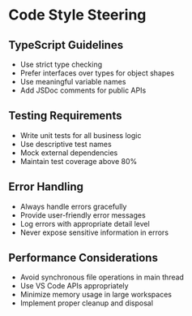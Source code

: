 # Code Style Steering

## TypeScript Guidelines

- Use strict type checking
- Prefer interfaces over types for object shapes
- Use meaningful variable names
- Add JSDoc comments for public APIs

## Testing Requirements

- Write unit tests for all business logic
- Use descriptive test names
- Mock external dependencies
- Maintain test coverage above 80%

## Error Handling

- Always handle errors gracefully
- Provide user-friendly error messages
- Log errors with appropriate detail level
- Never expose sensitive information in errors

## Performance Considerations

- Avoid synchronous file operations in main thread
- Use VS Code APIs appropriately
- Minimize memory usage in large workspaces
- Implement proper cleanup and disposal
